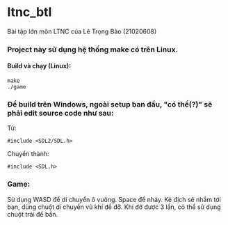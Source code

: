 # ltnc_btl
Bài tập lớn môn LTNC của Lê Trọng Bảo (21020608)

### Project này sử dụng hệ thống make có trên Linux.
#### Build và chạy (Linux):
```
make
./game
```
### Để build trên Windows, ngoài setup ban đầu, "có thể(?)" sẽ phải edit source code như sau:
Từ:
```
#include <SDL2/SDL.h>
```
Chuyển thành:
```
#include <SDL.h>
```
### Game:
Sử dụng WASD để di chuyển ô vuông.
Space để nhảy.
Kẻ địch sẽ nhắm tới bạn, dùng chuột di chuyển vũ khí để đỡ.
Khi đỡ được 3 lần, có thể sử dụng chuột trái để bắn.

